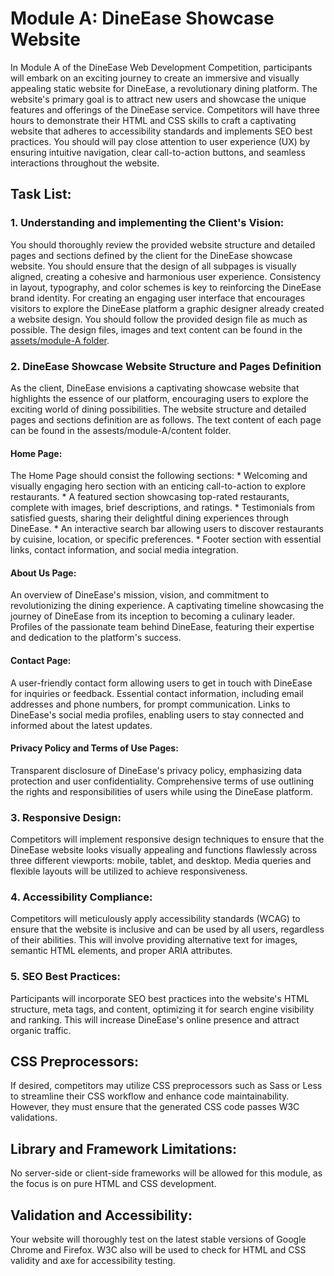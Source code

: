 # Module A: DineEase Showcase Website

In Module A of the DineEase Web Development Competition, participants will embark on an exciting journey to create an immersive and visually appealing static website for DineEase, a revolutionary dining platform. The website's primary goal is to attract new users and showcase the unique features and offerings of the DineEase service. Competitors will have three hours to demonstrate their HTML and CSS skills to craft a captivating website that adheres to accessibility standards and implements SEO best practices. You should will pay close attention to user experience (UX) by ensuring intuitive navigation, clear call-to-action buttons, and seamless interactions throughout the website.

## Task List:

### 1. Understanding and implementing the Client's Vision: 
You should thoroughly review the provided website structure and detailed pages and sections defined by the client for the DineEase showcase website. You should ensure that the design of all subpages is visually aligned, creating a cohesive and harmonious user experience. Consistency in layout, typography, and color schemes is key to reinforcing the DineEase brand identity. For creating an engaging user interface that encourages visitors to explore the DineEase platform a graphic designer already created a website design. You should follow the provided design file as much as possible. The design files, images and text content can be found in the [assets/module-A folder](https://github.com/es2023-s17-hu-prep/es2023-HU-RO-traning/tree/main/assets/module-A).

### 2. DineEase Showcase Website Structure and Pages Definition

As the client, DineEase envisions a captivating showcase website that highlights the essence of our platform, encouraging users to explore the exciting world of dining possibilities. The website structure and detailed pages and sections definition are as follows. The text content of each page can be found in the assests/module-A/content folder.

#### Home Page:
The Home Page should consist the following sections:
    * Welcoming and visually engaging hero section with an enticing call-to-action to explore restaurants.
    * A featured section showcasing top-rated restaurants, complete with images, brief descriptions, and ratings.
    * Testimonials from satisfied guests, sharing their delightful dining experiences through DineEase.
    * An interactive search bar allowing users to discover restaurants by cuisine, location, or specific preferences.
    * Footer section with essential links, contact information, and social media integration.

#### About Us Page:
An overview of DineEase's mission, vision, and commitment to revolutionizing the dining experience.
A captivating timeline showcasing the journey of DineEase from its inception to becoming a culinary leader.
Profiles of the passionate team behind DineEase, featuring their expertise and dedication to the platform's success.

#### Contact Page:
A user-friendly contact form allowing users to get in touch with DineEase for inquiries or feedback.
Essential contact information, including email addresses and phone numbers, for prompt communication.
Links to DineEase's social media profiles, enabling users to stay connected and informed about the latest updates.

#### Privacy Policy and Terms of Use Pages:
Transparent disclosure of DineEase's privacy policy, emphasizing data protection and user confidentiality. Comprehensive terms of use outlining the rights and responsibilities of users while using the DineEase platform. 

### 3. Responsive Design: 
Competitors will implement responsive design techniques to ensure that the DineEase website looks visually appealing and functions flawlessly across three different viewports: mobile, tablet, and desktop. Media queries and flexible layouts will be utilized to achieve responsiveness.

### 4. Accessibility Compliance: 
Competitors will meticulously apply accessibility standards (WCAG) to ensure that the website is inclusive and can be used by all users, regardless of their abilities. This will involve providing alternative text for images, semantic HTML elements, and proper ARIA attributes.

### 5. SEO Best Practices: 
Participants will incorporate SEO best practices into the website's HTML structure, meta tags, and content, optimizing it for search engine visibility and ranking. This will increase DineEase's online presence and attract organic traffic.

## CSS Preprocessors: 
If desired, competitors may utilize CSS preprocessors such as Sass or Less to streamline their CSS workflow and enhance code maintainability. However, they must ensure that the generated CSS code passes W3C validations.

## Library and Framework Limitations: 
No server-side or client-side frameworks will be allowed for this module, as the focus is on pure HTML and CSS development.

## Validation and Accessibility: 
Your website will thoroughly test on the latest stable versions of Google Chrome and Firefox. W3C also will be used  to check for HTML and CSS validity and axe for accessibility testing.
